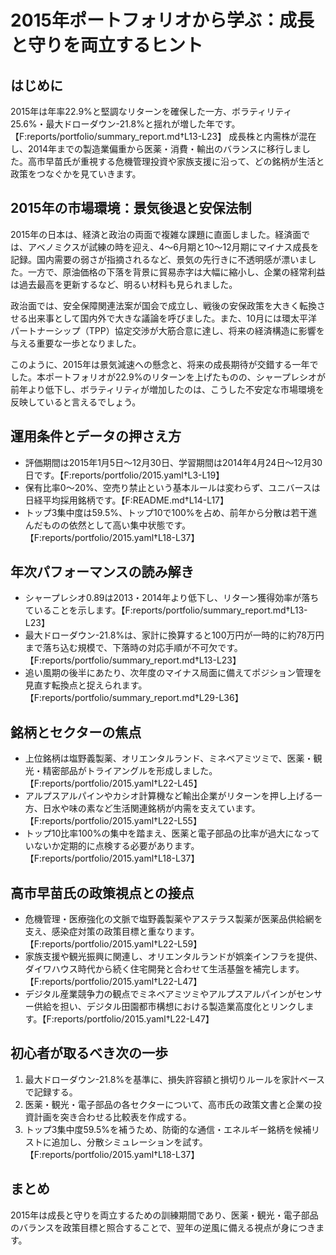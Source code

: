 # 2015年ポートフォリオから学ぶ：成長と守りを両立するヒント

## はじめに
2015年は年率22.9%と堅調なリターンを確保した一方、ボラティリティ25.6%・最大ドローダウン-21.8%と揺れが増した年です。【F:reports/portfolio/summary_report.md†L13-L23】 成長株と内需株が混在し、2014年までの製造業偏重から医薬・消費・輸出のバランスに移行しました。高市早苗氏が重視する危機管理投資や家族支援に沿って、どの銘柄が生活と政策をつなぐかを見ていきます。

## 2015年の市場環境：景気後退と安保法制
2015年の日本は、経済と政治の両面で複雑な課題に直面しました。経済面では、アベノミクスが試練の時を迎え、4〜6月期と10〜12月期にマイナス成長を記録。国内需要の弱さが指摘されるなど、景気の先行きに不透明感が漂いました。一方で、原油価格の下落を背景に貿易赤字は大幅に縮小し、企業の経常利益は過去最高を更新するなど、明るい材料も見られました。

政治面では、安全保障関連法案が国会で成立し、戦後の安保政策を大きく転換させる出来事として国内外で大きな議論を呼びました。また、10月には環太平洋パートナーシップ（TPP）協定交渉が大筋合意に達し、将来の経済構造に影響を与える重要な一歩となりました。

このように、2015年は景気減速への懸念と、将来の成長期待が交錯する一年でした。本ポートフォリオが22.9%のリターンを上げたものの、シャープレシオが前年より低下し、ボラティリティが増加したのは、こうした不安定な市場環境を反映していると言えるでしょう。

## 運用条件とデータの押さえ方
- 評価期間は2015年1月5日〜12月30日、学習期間は2014年4月24日〜12月30日です。【F:reports/portfolio/2015.yaml†L3-L19】
- 保有比率0〜20%、空売り禁止という基本ルールは変わらず、ユニバースは日経平均採用銘柄です。【F:README.md†L14-L17】
- トップ3集中度は59.5%、トップ10で100%を占め、前年から分散は若干進んだものの依然として高い集中状態です。【F:reports/portfolio/2015.yaml†L18-L37】

## 年次パフォーマンスの読み解き
- シャープレシオ0.89は2013・2014年より低下し、リターン獲得効率が落ちていることを示します。【F:reports/portfolio/summary_report.md†L13-L23】
- 最大ドローダウン-21.8%は、家計に換算すると100万円が一時的に約78万円まで落ち込む規模で、下落時の対応手順が不可欠です。【F:reports/portfolio/summary_report.md†L13-L23】
- 追い風期の後半にあたり、次年度のマイナス局面に備えてポジション管理を見直す転換点と捉えられます。【F:reports/portfolio/summary_report.md†L29-L36】

## 銘柄とセクターの焦点
- 上位銘柄は塩野義製薬、オリエンタルランド、ミネベアミツミで、医薬・観光・精密部品がトライアングルを形成しました。【F:reports/portfolio/2015.yaml†L22-L45】
- アルプスアルパインやカシオ計算機など輸出企業がリターンを押し上げる一方、日水や味の素など生活関連銘柄が内需を支えています。【F:reports/portfolio/2015.yaml†L22-L55】
- トップ10比率100%の集中を踏まえ、医薬と電子部品の比率が過大になっていないか定期的に点検する必要があります。【F:reports/portfolio/2015.yaml†L18-L37】

## 高市早苗氏の政策視点との接点
- 危機管理・医療強化の文脈で塩野義製薬やアステラス製薬が医薬品供給網を支え、感染症対策の政策目標と重なります。【F:reports/portfolio/2015.yaml†L22-L59】
- 家族支援や観光振興に関連し、オリエンタルランドが娯楽インフラを提供、ダイワハウス時代から続く住宅開発と合わせて生活基盤を補完します。【F:reports/portfolio/2015.yaml†L22-L47】
- デジタル産業競争力の観点でミネベアミツミやアルプスアルパインがセンサー供給を担い、デジタル田園都市構想における製造業高度化とリンクします。【F:reports/portfolio/2015.yaml†L22-L47】

## 初心者が取るべき次の一歩
1. 最大ドローダウン-21.8%を基準に、損失許容額と損切りルールを家計ベースで記録する。
2. 医薬・観光・電子部品の各セクターについて、高市氏の政策文書と企業の投資計画を突き合わせる比較表を作成する。
3. トップ3集中度59.5%を補うため、防衛的な通信・エネルギー銘柄を候補リストに追加し、分散シミュレーションを試す。【F:reports/portfolio/2015.yaml†L18-L37】

## まとめ
2015年は成長と守りを両立するための訓練期間であり、医薬・観光・電子部品のバランスを政策目標と照合することで、翌年の逆風に備える視点が身につきます。
